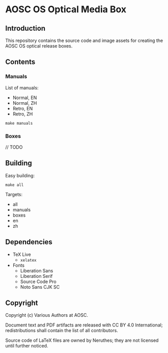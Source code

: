 # AOSC OS Optical Media Box

## Introduction

This repository contains the source code and image assets for creating the AOSC OS optical release boxes.

## Contents

### Manuals

List of manuals:

- Normal, EN
- Normal, ZH
- Retro, EN
- Retro, ZH

```
make manuals
```

### Boxes

// TODO

## Building

Easy building:

```
make all
```

Targets:

- all
- manuals
- boxes
- en
- zh

## Dependencies

- TeX Live
  - `xelatex`
- Fonts
  - Liberation Sans
  - Liberation Serif
  - Source Code Pro
  - Noto Sans CJK SC

## Copyright

Copyright (c) Various Authors at AOSC.

Document text and PDF artifacts are released with CC BY 4.0 International; redistributions shall contain the list of all contributors.

Source code of LaTeX files are owned by Neruthes; they are not licensed until further noticed.